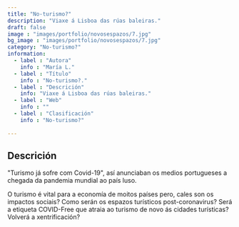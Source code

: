 ```yaml
---
title: "No-turismo?"
description: "Viaxe á Lisboa das rúas baleiras."
draft: false
image : "images/portfolio/novosespazos/7.jpg"
bg_image : "images/portfolio/novosespazos/7.jpg"
category: "No-turismo?"
information:
  - label : "Autora"
    info : "María L."
  - label : "Título"
    info : "No-turismo?."
  - label : "Descrición"
    info: "Viaxe á Lisboa das rúas baleiras."
  - label : "Web"
    info : ""
  - label : "Clasificación"
    info : "No-turismo?"
    
---
```


## Descrición

"Turismo já sofre com Covid-19", así anunciaban os medios portugueses a chegada da pandemia mundial ao país luso.

O turismo é vital para a economía de moitos países pero, cales son os impactos sociais? Como serán os espazos turísticos post-coronavirus? Será a etiqueta COVID-Free que atraia ao turismo de novo ás cidades turísticas? Volverá a xentrificación?
